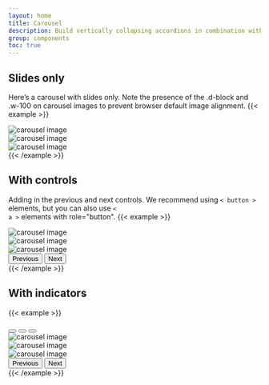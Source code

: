 ```yaml
---
layout: home
title: Carousel
description: Build vertically collapsing accordions in combination with our Collapse JavaScript plugin.
group: components
toc: true
---
```

## Slides only
Here’s a carousel with slides only. Note the presence of the <span class="fw-bold text-danger">.d-block</span> and <span class="fw-bold text-danger">.w-100</span> on carousel images to prevent browser default image alignment.
{{< example >}}
<div id="carouselExampleSlidesOnly" class="carousel slide" data-bs-ride="carousel">
  <div class="carousel-inner">
    <div class="carousel-item active">
      <img class="rounded" src="/img/carousel/image-1.jpg" class="d-block w-100" alt="carousel image">
    </div>
    <div class="carousel-item">
      <img class="rounded "src="/img/carousel/image-2.jpg" class="d-block w-100" alt="carousel image">
    </div>
    <div class="carousel-item">
      <img class="rounded" src="/img/carousel/image-3.jpg" class="d-block w-100" alt="carousel image">
    </div>
  </div>
</div>
{{< /example >}}

## With controls
Adding in the previous and next controls. We recommend using <code>< button ></code> elements, but you can also use <code>< a ></code> elements with role="button".
{{< example >}}
<div id="carouselExampleControls" class="carousel slide" data-bs-ride="carousel">
  <div class="carousel-inner">
    <div class="carousel-item active">
      <img class="rounded" src="/img/carousel/image-1.jpg" class="d-block w-100" alt="carousel image">
    </div>
    <div class="carousel-item">
      <img class="rounded "src="/img/carousel/image-2.jpg" class="d-block w-100" alt="carousel image">
    </div>
    <div class="carousel-item">
      <img class="rounded" src="/img/carousel/image-3.jpg" class="d-block w-100" alt="carousel image">
    </div>
  </div>
  <button class="carousel-control-prev rounded-start" type="button" data-bs-target="#carouselExampleControls"  data-bs-slide="prev">
    <span class="carousel-control-prev-icon" aria-hidden="true"></span>
    <span class="visually-hidden">Previous</span>
  </button>
  <button class="carousel-control-next rounded-end" type="button" data-bs-target="#carouselExampleControls"  data-bs-slide="next">
    <span class="carousel-control-next-icon" aria-hidden="true"></span>
    <span class="visually-hidden">Next</span>
  </button>
</div>
{{< /example >}}

## With indicators
{{< example >}}
<div id="carouselExampleIndicators" class="carousel slide" data-bs-ride="carousel">
  <div class="carousel-indicators">
    <button type="button" data-bs-target="#carouselExampleIndicators" data-bs-slide-to="0" class="active" aria-current="true" aria-label="Slide 1"></button>
    <button type="button" data-bs-target="#carouselExampleIndicators" data-bs-slide-to="1" aria-label="Slide 2"></button>
    <button type="button" data-bs-target="#carouselExampleIndicators" data-bs-slide-to="2" aria-label="Slide 3"></button>
  </div>
  <div class="carousel-inner">
    <div class="carousel-item active">
      <img class="rounded" src="/img/carousel/image-1.jpg" class="d-block w-100" alt="carousel image">
    </div>
    <div class="carousel-item">
      <img class="rounded "src="/img/carousel/image-2.jpg" class="d-block w-100" alt="carousel image">
    </div>
    <div class="carousel-item">
      <img class="rounded" src="/img/carousel/image-3.jpg" class="d-block w-100" alt="carousel image">
    </div>
  </div>
  <button class="carousel-control-prev rounded-start" type="button" data-bs-target="#carouselExampleIndicators"  data-bs-slide="prev">
    <span class="carousel-control-prev-icon" aria-hidden="true"></span>
    <span class="visually-hidden">Previous</span>
  </button>
  <button class="carousel-control-next rounded-end" type="button" data-bs-target="#carouselExampleIndicators"  data-bs-slide="next">
    <span class="carousel-control-next-icon" aria-hidden="true"></span>
    <span class="visually-hidden">Next</span>
  </button>
</div>
{{< /example >}}